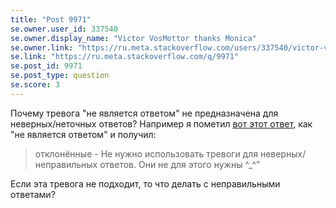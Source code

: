 ```yaml
---
title: "Post 9971"
se.owner.user_id: 337540
se.owner.display_name: "Victor VosMottor thanks Monica"
se.owner.link: "https://ru.meta.stackoverflow.com/users/337540/victor-vosmottor-thanks-monica"
se.link: "https://ru.meta.stackoverflow.com/q/9971"
se.post_id: 9971
se.post_type: question
se.score: 3
---
```

<p>Почему тревога "не является ответом" не предназначена для неверных/неточных ответов?
Например я пометил <a href="https://ru.stackoverflow.com/questions/1055872/%d0%9a%d0%b0%d0%ba-%d0%b2%d0%b2%d0%b5%d1%81%d1%82%d0%b8-%d0%b4%d0%b2%d0%b0-%d1%87%d0%b8%d1%81%d0%bb%d0%b0-%d1%87%d0%b5%d1%80%d0%b5%d0%b7-%d0%bf%d1%80%d0%be%d0%b1%d0%b5%d0%bb-%d0%b2-python/1055881#1055881">вот этот ответ</a>, как "не является ответом" и получил:</p>

<blockquote>
  <p>отклонённые - Не нужно использовать тревоги для неверных/неправильных ответов. Они не для этого нужны ^_^"</p>
</blockquote>

<p>Если эта тревога не подходит, то что делать с неправильными ответами?</p>
